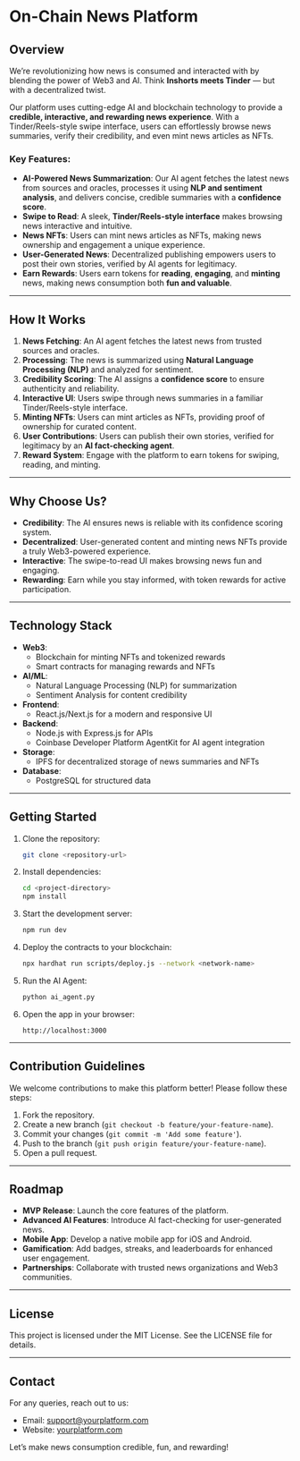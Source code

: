 # On-Chain News Platform

## Overview
We’re revolutionizing how news is consumed and interacted with by blending the power of Web3 and AI. Think **Inshorts meets Tinder** — but with a decentralized twist.

Our platform uses cutting-edge AI and blockchain technology to provide a **credible, interactive, and rewarding news experience**. With a Tinder/Reels-style swipe interface, users can effortlessly browse news summaries, verify their credibility, and even mint news articles as NFTs.

### Key Features:
- **AI-Powered News Summarization**: Our AI agent fetches the latest news from sources and oracles, processes it using **NLP and sentiment analysis**, and delivers concise, credible summaries with a **confidence score**.
- **Swipe to Read**: A sleek, **Tinder/Reels-style interface** makes browsing news interactive and intuitive.
- **News NFTs**: Users can mint news articles as NFTs, making news ownership and engagement a unique experience.
- **User-Generated News**: Decentralized publishing empowers users to post their own stories, verified by AI agents for legitimacy.
- **Earn Rewards**: Users earn tokens for **reading**, **engaging**, and **minting** news, making news consumption both **fun and valuable**.

---

## How It Works

1. **News Fetching**: An AI agent fetches the latest news from trusted sources and oracles.
2. **Processing**: The news is summarized using **Natural Language Processing (NLP)** and analyzed for sentiment.
3. **Credibility Scoring**: The AI assigns a **confidence score** to ensure authenticity and reliability.
4. **Interactive UI**: Users swipe through news summaries in a familiar Tinder/Reels-style interface.
5. **Minting NFTs**: Users can mint articles as NFTs, providing proof of ownership for curated content.
6. **User Contributions**: Users can publish their own stories, verified for legitimacy by an **AI fact-checking agent**.
7. **Reward System**: Engage with the platform to earn tokens for swiping, reading, and minting.

---

## Why Choose Us?

- **Credibility**: The AI ensures news is reliable with its confidence scoring system.
- **Decentralized**: User-generated content and minting news NFTs provide a truly Web3-powered experience.
- **Interactive**: The swipe-to-read UI makes browsing news fun and engaging.
- **Rewarding**: Earn while you stay informed, with token rewards for active participation.

---

## Technology Stack

- **Web3**:
  - Blockchain for minting NFTs and tokenized rewards
  - Smart contracts for managing rewards and NFTs
- **AI/ML**:
  - Natural Language Processing (NLP) for summarization
  - Sentiment Analysis for content credibility
- **Frontend**:
  - React.js/Next.js for a modern and responsive UI
- **Backend**:
  - Node.js with Express.js for APIs
  - Coinbase Developer Platform AgentKit for AI agent integration
- **Storage**:
  - IPFS for decentralized storage of news summaries and NFTs
- **Database**:
  - PostgreSQL for structured data

---

## Getting Started

1. Clone the repository:
   ```bash
   git clone <repository-url>
   ```

2. Install dependencies:
   ```bash
   cd <project-directory>
   npm install
   ```

3. Start the development server:
   ```bash
   npm run dev
   ```

4. Deploy the contracts to your blockchain:
   ```bash
   npx hardhat run scripts/deploy.js --network <network-name>
   ```

5. Run the AI Agent:
   ```bash
   python ai_agent.py
   ```

6. Open the app in your browser:
   ```
   http://localhost:3000
   ```

---

## Contribution Guidelines

We welcome contributions to make this platform better! Please follow these steps:

1. Fork the repository.
2. Create a new branch (`git checkout -b feature/your-feature-name`).
3. Commit your changes (`git commit -m 'Add some feature'`).
4. Push to the branch (`git push origin feature/your-feature-name`).
5. Open a pull request.

---

## Roadmap

- **MVP Release**: Launch the core features of the platform.
- **Advanced AI Features**: Introduce AI fact-checking for user-generated news.
- **Mobile App**: Develop a native mobile app for iOS and Android.
- **Gamification**: Add badges, streaks, and leaderboards for enhanced user engagement.
- **Partnerships**: Collaborate with trusted news organizations and Web3 communities.

---

## License

This project is licensed under the MIT License. See the LICENSE file for details.

---

## Contact

For any queries, reach out to us:
- Email: [support@yourplatform.com](mailto:support@yourplatform.com)
- Website: [yourplatform.com](https://yourplatform.com)

Let’s make news consumption credible, fun, and rewarding!

